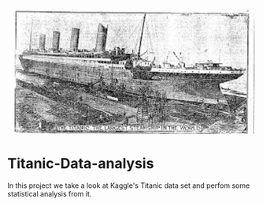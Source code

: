 <h3 align="center">
    <img alt="Logo" title="#logo" width="500px" src="assets\titanic.jpg">
    <br>
</h3>

# Titanic-Data-analysis
In this project we take a look at Kaggle's Titanic data set and perfom some statistical analysis from it. 
